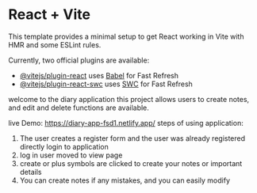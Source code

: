 # React + Vite

This template provides a minimal setup to get React working in Vite with HMR and some ESLint rules.

Currently, two official plugins are available:

- [@vitejs/plugin-react](https://github.com/vitejs/vite-plugin-react/blob/main/packages/plugin-react/README.md) uses [Babel](https://babeljs.io/) for Fast Refresh
- [@vitejs/plugin-react-swc](https://github.com/vitejs/vite-plugin-react-swc) uses [SWC](https://swc.rs/) for Fast Refresh

welcome to the diary application this project allows users to create notes, and edit and delete functions are available.

live Demo:
      https://diary-app-fsd1.netlify.app/ 
steps of using application:
 1. The user creates a register form and the user was already registered directly login to application
 2. log in user moved to view page
 3. create or plus symbols are clicked to create your notes or important details
 4. You can create notes if any mistakes, and you can easily modify
    
